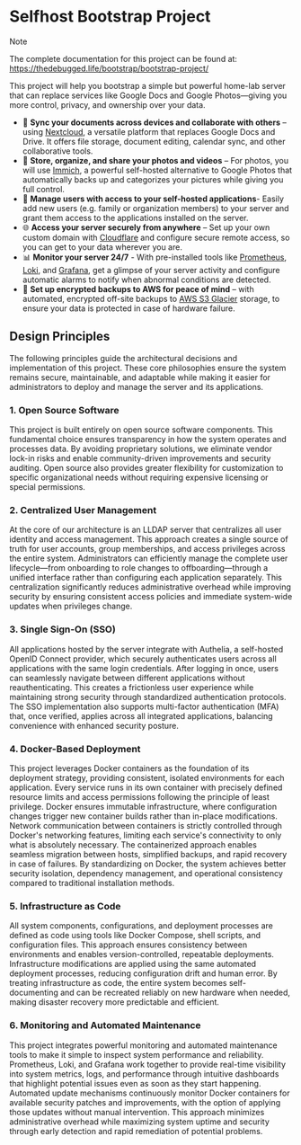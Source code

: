 # Selfhost Bootstrap Project

> [!NOTE]
> The complete documentation for this project can be found at: https://thedebugged.life/bootstrap/bootstrap-project/

This project will help you bootstrap a simple but powerful home-lab server that can replace services like Google Docs and Google Photos—giving you more control, privacy, and ownership over your data.

- 📂 **Sync your documents across devices and collaborate with others** – using [Nextcloud](https://nextcloud.com/), a versatile platform that replaces Google Docs and Drive. It offers file storage, document editing, calendar sync, and other collaborative tools.
- 📸 **Store, organize, and share your photos and videos** – For photos, you will use [Immich](https://immich.app/), a powerful self-hosted alternative to Google Photos that automatically backs up and categorizes your pictures while giving you full control.
- 👥 **Manage users with access to your self-hosted applications**- Easily add new users (e.g. family or organization members) to your server and grant them access to the applications installed on the server.
- 🌐 **Access your server securely from anywhere** – Set up your own custom domain with [Cloudflare](https://www.cloudflare.com/products/registrar/) and configure secure remote access, so you can get to your data wherever you are.
- 📊 **Monitor your server 24/7** - With pre-installed tools like [Prometheus](https://prometheus.io/), [Loki](https://grafana.com/oss/loki/), and [Grafana](https://grafana.com/oss/grafana/), get a glimpse of your server activity and configure automatic alarms to notify when abnormal conditions are detected.
- 🔄 **Set up encrypted backups to AWS for peace of mind** – with automated, encrypted off-site backups to [AWS S3 Glacier](https://aws.amazon.com/s3/storage-classes/glacier/) storage, to ensure your data is protected in case of hardware failure.

## Design Principles
The following principles guide the architectural decisions and implementation of this project. These core philosophies ensure the system remains secure, maintainable, and adaptable while making it easier for administrators to deploy and manage the server and its applications.

### 1. Open Source Software
This project is built entirely on open source software components. This fundamental choice ensures transparency in how the system operates and processes data. By avoiding proprietary solutions, we eliminate vendor lock-in risks and enable community-driven improvements and security auditing. Open source also provides greater flexibility for customization to specific organizational needs without requiring expensive licensing or special permissions.

### 2. Centralized User Management
At the core of our architecture is an LLDAP server that centralizes all user identity and access management. This approach creates a single source of truth for user accounts, group memberships, and access privileges across the entire system. Administrators can efficiently manage the complete user lifecycle—from onboarding to role changes to offboarding—through a unified interface rather than configuring each application separately. This centralization significantly reduces administrative overhead while improving security by ensuring consistent access policies and immediate system-wide updates when privileges change.

### 3. Single Sign-On (SSO)
All applications hosted by the server integrate with Authelia, a self-hosted OpenID Connect provider, which securely authenticates users across all applications with the same login credentials. After logging in once, users can seamlessly navigate between different applications without reauthenticating. This creates a frictionless user experience while maintaining strong security through standardized authentication protocols. The SSO implementation also supports multi-factor authentication (MFA) that, once verified, applies across all integrated applications, balancing convenience with enhanced security posture.

### 4. Docker-Based Deployment
This project leverages Docker containers as the foundation of its deployment strategy, providing consistent, isolated environments for each application. Every service runs in its own container with precisely defined resource limits and access permissions following the principle of least privilege. Docker ensures immutable infrastructure, where configuration changes trigger new container builds rather than in-place modifications. Network communication between containers is strictly controlled through Docker's networking features, limiting each service's connectivity to only what is absolutely necessary. The containerized approach enables seamless migration between hosts, simplified backups, and rapid recovery in case of failures. By standardizing on Docker, the system achieves better security isolation, dependency management, and operational consistency compared to traditional installation methods.

### 5. Infrastructure as Code
All system components, configurations, and deployment processes are defined as code using tools like Docker Compose, shell scripts, and configuration files. This approach ensures consistency between environments and enables version-controlled, repeatable deployments. Infrastructure modifications are applied using the same automated deployment processes, reducing configuration drift and human error. By treating infrastructure as code, the entire system becomes self-documenting and can be recreated reliably on new hardware when needed, making disaster recovery more predictable and efficient.

### 6. Monitoring and Automated Maintenance
This project integrates powerful monitoring and automated maintenance tools to make it simple to inspect system performance and reliability. Prometheus, Loki, and Grafana work together to provide real-time visibility into system metrics, logs, and performance through intuitive dashboards that highlight potential issues even as soon as they start happening. Automated update mechanisms continuously monitor Docker containers for available security patches and improvements, with the option of applying those updates without manual intervention. This approach minimizes administrative overhead while maximizing system uptime and security through early detection and rapid remediation of potential problems.